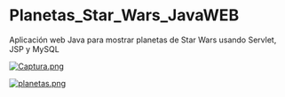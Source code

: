 # Planetas_Star_Wars_JavaWEB
Aplicación web Java para mostrar planetas de Star Wars usando Servlet, JSP y MySQL 


[![Captura.png](https://i.postimg.cc/65fLYhWB/Captura.png)](https://postimg.cc/w73mBLRr)

[![planetas.png](https://i.postimg.cc/ht2f9hz9/planetas.png)](https://postimg.cc/Bj1S3SC6)
